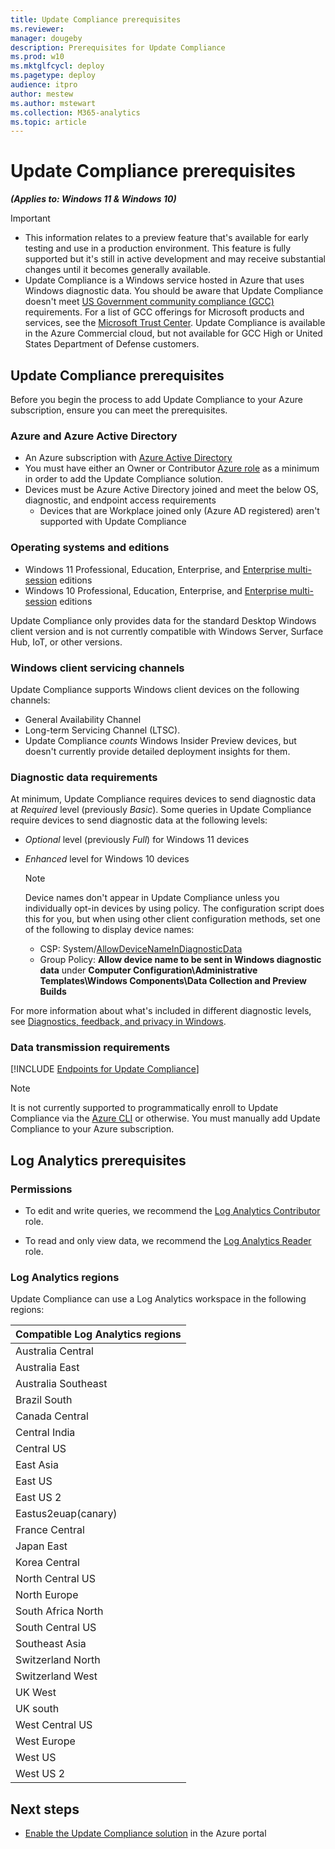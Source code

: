 ```yaml
---
title: Update Compliance prerequisites
ms.reviewer: 
manager: dougeby
description: Prerequisites for Update Compliance
ms.prod: w10
ms.mktglfcycl: deploy
ms.pagetype: deploy
audience: itpro
author: mestew
ms.author: mstewart
ms.collection: M365-analytics
ms.topic: article
---
```


# Update Compliance prerequisites
<!--37063317, 30141258, 37063041-->
***(Applies to: Windows 11 & Windows 10)***

> [!Important]
> - This information relates to a preview feature that's available for early testing and use in a production environment. This feature is fully supported but it's still in active development and may receive substantial changes until it becomes generally available.
> - Update Compliance is a Windows service hosted in Azure that uses Windows diagnostic data. You should be aware that Update Compliance doesn't meet [US Government community compliance (GCC)](/office365/servicedescriptions/office-365-platform-service-description/office-365-us-government/gcc#us-government-community-compliance) requirements. For a list of GCC offerings for Microsoft products and services, see the [Microsoft Trust Center](/compliance/regulatory/offering-home). Update Compliance is available in the Azure Commercial cloud, but not available for GCC High or United States Department of Defense customers.

## Update Compliance prerequisites

Before you begin the process to add Update Compliance to your Azure subscription, ensure you can meet the prerequisites.

### Azure and Azure Active Directory

- An Azure subscription with [Azure Active Directory](/azure/active-directory/)
- You must have either an Owner or Contributor [Azure role](/azure/role-based-access-control/rbac-and-directory-admin-roles#azure-roles) as a minimum in order to add the Update Compliance solution.
- Devices must be Azure Active Directory joined and meet the below OS, diagnostic, and endpoint access requirements
   - Devices that are Workplace joined only (Azure AD registered) aren't supported with Update Compliance

### Operating systems and editions

- Windows 11 Professional, Education, Enterprise, and [Enterprise multi-session](/azure/virtual-desktop/windows-10-multisession-faq) editions
- Windows 10 Professional, Education, Enterprise, and [Enterprise multi-session](/azure/virtual-desktop/windows-10-multisession-faq) editions

Update Compliance only provides data for the standard Desktop Windows client version and is not currently compatible with Windows Server, Surface Hub, IoT, or other versions.

### Windows client servicing channels

Update Compliance supports Windows client devices on the following channels:

- General Availability Channel
- Long-term Servicing Channel (LTSC).
- Update Compliance *counts* Windows Insider Preview devices, but doesn't currently provide detailed deployment insights for them.

### Diagnostic data requirements

At minimum, Update Compliance requires devices to send diagnostic data at *Required* level (previously *Basic*). Some queries in Update Compliance require devices to send diagnostic data at the following levels:

- *Optional* level (previously *Full*) for Windows 11 devices
- *Enhanced* level for Windows 10 devices

    > [!Note]
    > Device names don't appear in Update Compliance unless you individually opt-in devices by using policy. The configuration script does this for you, but when using other client configuration methods, set one of the following to display device names:
    > - CSP: System/[AllowDeviceNameInDiagnosticData](/windows/client-management/mdm/policy-csp-system#system-allowdevicenameindiagnosticdata)
    > - Group Policy: **Allow device name to be sent in Windows diagnostic data** under **Computer Configuration\Administrative Templates\Windows Components\Data Collection and Preview Builds**

For more information about what's included in different diagnostic levels, see [Diagnostics, feedback, and privacy in Windows](https://support.microsoft.com/windows/diagnostics-feedback-and-privacy-in-windows-28808a2b-a31b-dd73-dcd3-4559a5199319).

### Data transmission requirements

<!--Using include for endpoint access requirements-->
[!INCLUDE [Endpoints for Update Compliance](./includes/update-compliance-endpoints.md)]

> [!NOTE]
> It is not currently supported to programmatically enroll to Update Compliance via the [Azure CLI](/cli/azure) or otherwise. You must manually add Update Compliance to your Azure subscription.

## Log Analytics prerequisites

### Permissions

- To edit and write queries, we recommend the [Log Analytics Contributor](/azure/role-based-access-control/built-in-roles#log-analytics-contributor) role.

- To read and only view data, we recommend the [Log Analytics Reader](/azure/role-based-access-control/built-in-roles#log-analytics-reader) role.

### Log Analytics regions

Update Compliance can use a Log Analytics workspace in the following regions:

|Compatible Log Analytics regions |
| ------------------------------- |
|Australia Central |
|Australia East |
|Australia Southeast |
|Brazil South |
|Canada Central |
|Central India |
|Central US |
|East Asia |
|East US |
|East US 2 |
|Eastus2euap(canary) |
|France Central |
|Japan East |
|Korea Central |
|North Central US |
|North Europe |
|South Africa North |
|South Central US |
|Southeast Asia |
|Switzerland North |
|Switzerland West |
|UK West |
|UK south |
|West Central US |
|West Europe |
|West US |
|West US 2 |

## Next steps

- [Enable the Update Compliance solution](update-compliance-v2-enable.md) in the Azure portal
